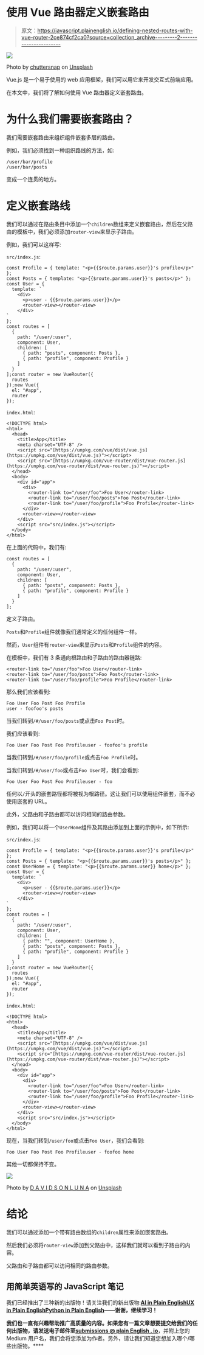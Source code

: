 # 使用 Vue 路由器定义嵌套路由

> 原文：<https://javascript.plainenglish.io/defining-nested-routes-with-vue-router-2ce874cf2ca0?source=collection_archive---------2----------------------->

![](img/048fe2f316783ec8d1ae7b03f192b03e.png)

Photo by [chuttersnap](https://unsplash.com/@chuttersnap?utm_source=medium&utm_medium=referral) on [Unsplash](https://unsplash.com?utm_source=medium&utm_medium=referral)

Vue.js 是一个易于使用的 web 应用框架，我们可以用它来开发交互式前端应用。

在本文中，我们将了解如何使用 Vue 路由器定义嵌套路由。

# 为什么我们需要嵌套路由？

我们需要嵌套路由来组织组件嵌套多层的路由。

例如，我们必须找到一种组织路线的方法，如:

```
/user/bar/profile                     
/user/bar/posts
```

变成一个连贯的地方。

# 定义嵌套路线

我们可以通过在路由条目中添加一个`children`数组来定义嵌套路由，然后在父路由的模板中，我们必须添加`router-view`来显示子路由。

例如，我们可以这样写:

`src/index.js`:

```
const Profile = { template: "<p>{{$route.params.user}}'s profile</p>" };
const Posts = { template: "<p>{{$route.params.user}}'s posts</p>" };
const User = {
  template: `
    <div>
      <p>user - {{$route.params.user}}</p>
      <router-view></router-view>
    </div>
`
};
const routes = [
  {
    path: "/user/:user",
    component: User,
    children: [
      { path: "posts", component: Posts },
      { path: "profile", component: Profile }
    ]
  }
];const router = new VueRouter({
  routes
});new Vue({
  el: "#app",
  router
});
```

`index.html`:

```
<!DOCTYPE html>
<html>
  <head>
    <title>App</title>
    <meta charset="UTF-8" />
    <script src="[https://unpkg.com/vue/dist/vue.js](https://unpkg.com/vue/dist/vue.js)"></script>
    <script src="[https://unpkg.com/vue-router/dist/vue-router.js](https://unpkg.com/vue-router/dist/vue-router.js)"></script>
  </head>
  <body>
    <div id="app">
      <div>
        <router-link to="/user/foo">Foo User</router-link>
        <router-link to="/user/foo/posts">Foo Post</router-link>
        <router-link to="/user/foo/profile">Foo Profile</router-link>
      </div>
      <router-view></router-view>
    </div>
    <script src="src/index.js"></script>
  </body>
</html>
```

在上面的代码中，我们有:

```
const routes = [
  {
    path: "/user/:user",
    component: User,
    children: [
      { path: "posts", component: Posts },
      { path: "profile", component: Profile }
    ]
  }
];
```

定义子路由。

`Posts`和`Profile`组件就像我们通常定义的任何组件一样。

然而，`User`组件有`router-view`来显示`Posts`和`Profile`组件的内容。

在模板中，我们有 3 条通向根路由和子路由的路由器链路:

```
<router-link to="/user/foo">Foo User</router-link>
<router-link to="/user/foo/posts">Foo Post</router-link>
<router-link to="/user/foo/profile">Foo Profile</router-link>
```

那么我们应该看到:

```
Foo User Foo Post Foo Profile
user - foofoo's posts
```

当我们转到`/#/user/foo/posts`或点击`Foo Post`时。

我们应该看到:

```
Foo User Foo Post Foo Profileuser - foofoo's profile
```

当我们转到`/#/user/foo/profile`或点击`Foo Profile`时。

当我们转到`/#/user/foo`或点击`Foo User`时，我们会看到:

```
Foo User Foo Post Foo Profileuser - foo
```

任何以`/`开头的嵌套路径都将被视为根路径。这让我们可以使用组件嵌套，而不必使用嵌套的 URL。

此外，父路由和子路由都可以访问相同的路由参数。

例如，我们可以将一个`UserHome`组件及其路由添加到上面的示例中，如下所示:

`src/index.js`:

```
const Profile = { template: "<p>{{$route.params.user}}'s profile</p>" };
const Posts = { template: "<p>{{$route.params.user}}'s posts</p>" };
const UserHome = { template: "<p>{{$route.params.user}} home</p>" };
const User = {
  template: `
    <div>
      <p>user - {{$route.params.user}}</p>
      <router-view></router-view>
    </div>
`
};
const routes = [
  {
    path: "/user/:user",
    component: User,
    children: [
      { path: "", component: UserHome },
      { path: "posts", component: Posts },
      { path: "profile", component: Profile }
    ]
  }
];const router = new VueRouter({
  routes
});new Vue({
  el: "#app",
  router
});
```

`index.html`:

```
<!DOCTYPE html>
<html>
  <head>
    <title>App</title>
    <meta charset="UTF-8" />
    <script src="[https://unpkg.com/vue/dist/vue.js](https://unpkg.com/vue/dist/vue.js)"></script>
    <script src="[https://unpkg.com/vue-router/dist/vue-router.js](https://unpkg.com/vue-router/dist/vue-router.js)"></script>
  </head>
  <body>
    <div id="app">
      <div>
        <router-link to="/user/foo">Foo User</router-link>
        <router-link to="/user/foo/posts">Foo Post</router-link>
        <router-link to="/user/foo/profile">Foo Profile</router-link>
      </div>
      <router-view></router-view>
    </div>
    <script src="src/index.js"></script>
  </body>
</html>
```

现在，当我们转到`/user/foo`或点击`Foo User`，我们会看到:

```
Foo User Foo Post Foo Profileuser - foofoo home
```

其他一切都保持不变。

![](img/08955c99b998dd6c74a3bee30f618b72.png)

Photo by [D A V I D S O N L U N A](https://unsplash.com/@davidsonluna?utm_source=medium&utm_medium=referral) on [Unsplash](https://unsplash.com?utm_source=medium&utm_medium=referral)

# 结论

我们可以通过添加一个带有路由数组的`children`属性来添加嵌套路由。

然后我们必须将`router-view`添加到父路由中，这样我们就可以看到子路由的内容。

父路由和子路由都可以访问相同的路由参数。

## **用简单英语写的 JavaScript 笔记**

我们已经推出了三种新的出版物！请关注我们的新出版物:[**AI in Plain English**](https://medium.com/ai-in-plain-english)[**UX in Plain English**](https://medium.com/ux-in-plain-english)[**Python in Plain English**](https://medium.com/python-in-plain-english)**——谢谢，继续学习！**

**我们也一直有兴趣帮助推广高质量的内容。如果您有一篇文章想要提交给我们的任何出版物，请发送电子邮件至[**submissions @ plain English . io**](mailto:submissions@plainenglish.io)**，并附上您的 Medium 用户名，我们会将您添加为作者。另外，请让我们知道您想加入哪个/哪些出版物。****